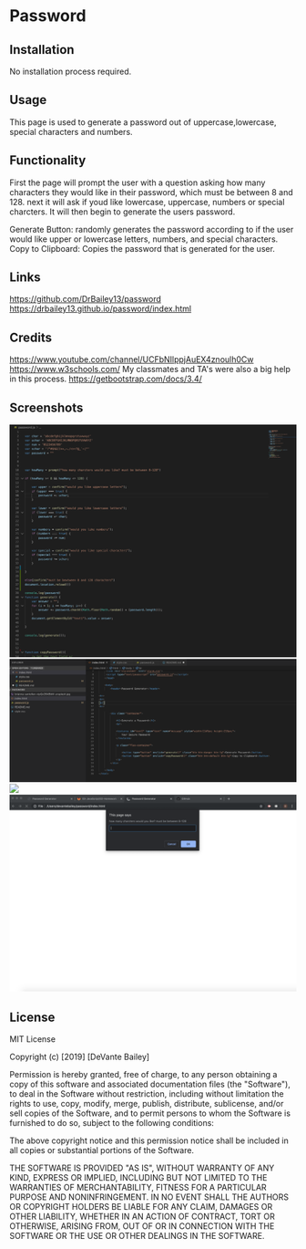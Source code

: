 # Password

## Installation
No installation process required.

## Usage
This page is used to generate a password out of uppercase,lowercase, special characters and numbers.

## Functionality 
First the page  will prompt the user with a question asking how many characters they would like in their password, which must be between 8 and 128. next it will ask if youd like lowercase, uppercase, numbers or special charcters. It will then begin to generate the users password.

Generate Button: randomly generates the password according to if the user would like upper or lowercase letters, numbers, and special characters.
Copy to Clipboard: Copies the password that is generated for the user.

## Links
https://github.com/DrBailey13/password
https://drbailey13.github.io/password/index.html


## Credits
https://www.youtube.com/channel/UCFbNIlppjAuEX4znoulh0Cw
https://www.w3schools.com/
My classmates and TA's were also a big help in this process.
https://getbootstrap.com/docs/3.4/



## Screenshots

<img src="Screen Shot 2019-11-02 at 3.33.54 PM.png">
<img src="Screen Shot 2019-11-02 at 3.34.24 PM.png">
<img src="Screen Shot 2019-11-02 at 3.36.41 PM.png">
<img src="Screen Shot 2019-11-02 at 3.37.20 PM.png">


## License
MIT License

Copyright (c) [2019] [DeVante Bailey]

Permission is hereby granted, free of charge, to any person obtaining a copy
of this software and associated documentation files (the "Software"), to deal
in the Software without restriction, including without limitation the rights
to use, copy, modify, merge, publish, distribute, sublicense, and/or sell
copies of the Software, and to permit persons to whom the Software is
furnished to do so, subject to the following conditions:

The above copyright notice and this permission notice shall be included in all
copies or substantial portions of the Software.

THE SOFTWARE IS PROVIDED "AS IS", WITHOUT WARRANTY OF ANY KIND, EXPRESS OR
IMPLIED, INCLUDING BUT NOT LIMITED TO THE WARRANTIES OF MERCHANTABILITY,
FITNESS FOR A PARTICULAR PURPOSE AND NONINFRINGEMENT. IN NO EVENT SHALL THE
AUTHORS OR COPYRIGHT HOLDERS BE LIABLE FOR ANY CLAIM, DAMAGES OR OTHER
LIABILITY, WHETHER IN AN ACTION OF CONTRACT, TORT OR OTHERWISE, ARISING FROM,
OUT OF OR IN CONNECTION WITH THE SOFTWARE OR THE USE OR OTHER DEALINGS IN THE
SOFTWARE.

